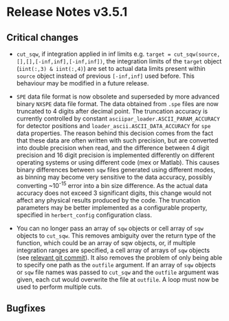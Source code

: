 # Release Notes v3.5.1

## Critical changes

- `cut_sqw`, if integration applied in inf limits
  e.g. `target = cut_sqw(source,[],[],[-inf,inf],[-inf,inf])`,
  the integration limits of the `target` object (`iint(:,3) & iint(:,4)`) are
  set to actual data limits present within `source` object instead of previous
  `[-inf,inf]` used before.
  This behaviour may be modified in a future release.

- `SPE` data file format is now obsolete and superseded by more advanced binary `NXSPE` data file format.
  The data obtained from `.spe` files are now truncated to 4 digits after decimal point.
  The truncation accuracy is currently controlled by constant
  `asciipar_loader.ASCII_PARAM_ACCURACY` for detector positions and
  `loader_ascii.ASCII_DATA_ACCURACY` for `spe` data  properties.
  The reason behind this decision comes from the fact that these data are often
  written with such precision,
  but are converted into double precision when read, and the difference between 4
  digit precision and 16 digit precision is implemented differently on different
  operating systems or using different code (mex or Matlab).
  This causes binary differences between `sqw` files generated using different modes,
  as binning may become very sensitive to the data accuracy,
  possibly converting ~10<sup>-15</sup> error into a bin size difference.
  As the actual data accuracy does not exceed 3 significant digits,
  this change would not affect any physical results produced by the code.
  The truncation parameters may be better implemented as a configurable property,
  specified in `herbert_config` configuration class.

- You can no longer pass an array of `sqw` objects or cell array of `sqw`
  objects to `cut_sqw`.
  This removes ambiguity over the return type of the function,
  which could be an array of sqw objects, or, if multiple integration ranges
  are specified, a cell array of arrays of `sqw` objects
  (see [relevant git commit](https://github.com/pace-neutrons/Horace/commit/cdc4141b43e5d063e2edb5f36203cb6a930a4119)).
  It also removes the problem of only being able to specify one path as the
  `outfile` argument.
  If an array of `sqw` objects or `sqw` file names was passed to `cut_sqw` and
  the `outfile` argument was given, each cut would overwrite the file at `outfile`.
  A loop must now be used to perform multiple cuts.

## Bugfixes
